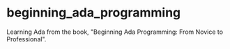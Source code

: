 # beginning_ada_programming
Learning Ada from the book, "Beginning Ada Programming: From Novice to Professional".
